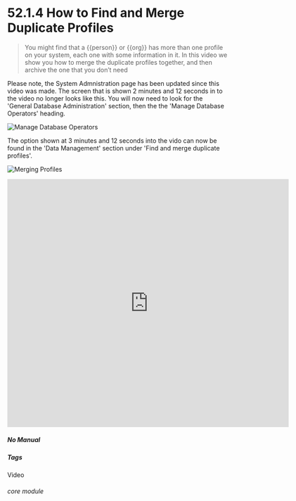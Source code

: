 # 52.1.4 How to Find and Merge Duplicate Profiles

> You might find that a {{person}} or {{org}} has more than one profile on your system, each one with some information in it. In this video we show you how to merge the duplicate profiles together, and then archive the one that you don’t need

Please note, the System Admnistration page has been updated since this video was made. The screen that is shown 2 minutes and 12 seconds in to the video no longer looks like this. You will now need to look for the 'General Database Administration' section, then the the 'Manage Database Operators' heading.

![Manage Database Operators](52.1.3a.png)

The option shown at 3 minutes and 12 seconds into the vido can now be found in the 'Data Management' section under 'Find and merge duplicate profiles'.

![Merging Profiles](52.1.4a.png)

<iframe title="How to Find and Merge Duplicate Profiles" width="640" height="564" src="https://player.vimeo.com/video/279249527" data-video-display="home" frameborder="0" allowFullScreen mozallowfullscreen webkitAllowFullScreen></iframe>


##### No Manual

##### Tags
Video

###### core module
